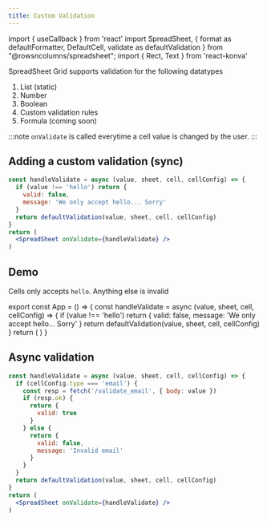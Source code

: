 ```yaml
---
title: Custom Validation
---
```

import { useCallback } from 'react'
import SpreadSheet, { format as defaultFormatter, DefaultCell, validate as defaultValidation } from "@rowsncolumns/spreadsheet";
import { Rect, Text } from 'react-konva'


SpreadSheet Grid supports validation for the following datatypes

1. List (static)
2. Number
3. Boolean
4. Custom validation rules
5. Formula (coming soon)

:::note
`onValidate` is called everytime a cell value is changed by the user.
:::

## Adding a custom validation (sync)

```jsx
const handleValidate = async (value, sheet, cell, cellConfig) => {
  if (value !== 'hello') return {
    valid: false,
    message: 'We only accept hello... Sorry'
  }
  return defaultValidation(value, sheet, cell, cellConfig)
}
return (
  <SpreadSheet onValidate={handleValidate} />
)
```

## Demo

Cells only accepts `hello`. Anything else is invalid

export const App = () => {
  const handleValidate = async (value, sheet, cell, cellConfig) => {
    if (value !== 'hello') return {
      valid: false,
      message: 'We only accept hello... Sorry'
    }
    return defaultValidation(value, sheet, cell, cellConfig)
  }
  return (
    <SpreadSheet onValidate={handleValidate} />
  )
}

<App />

## Async validation

```jsx
const handleValidate = async (value, sheet, cell, cellConfig) => {
  if (cellConfig.type === 'email') {
    const resp = fetch('/validate_email', { body: value })
    if (resp.ok) {
      return {
        valid: true
      }
    } else {
      return {
        valid: false,
        message: 'Invalid email'
      }
    }
  }
  return defaultValidation(value, sheet, cell, cellConfig)
}
return (
  <SpreadSheet onValidate={handleValidate} />
)
```
